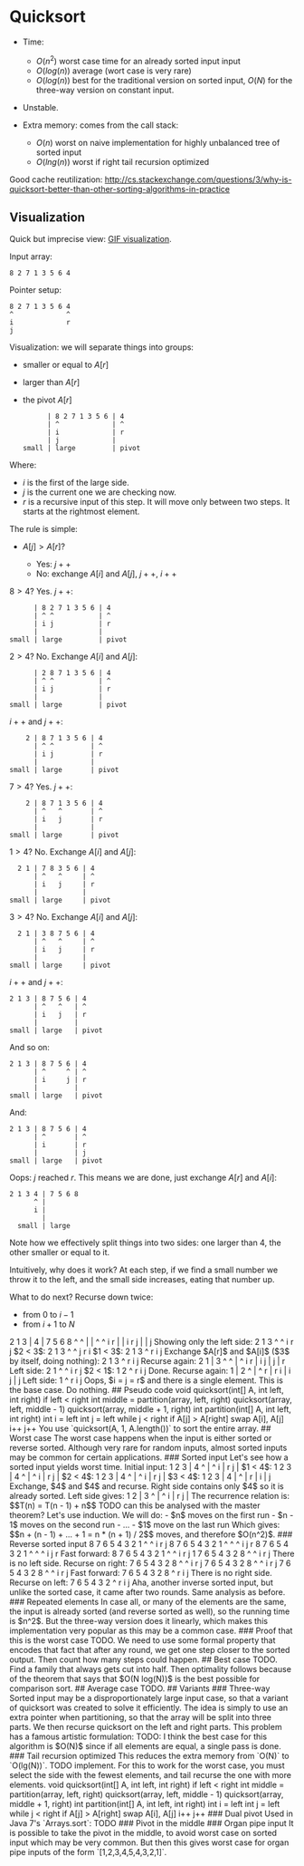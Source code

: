 # Quicksort

-   Time:

    - $O(n^2)$ worst case time for an already sorted input input
    - $O(log(n))$ average (wort case is very rare)
    - $O(log(n))$ best for the traditional version on sorted input, $O(N)$ for the three-way version on constant input.

-   Unstable.

-   Extra memory: comes from the call stack:

    -   $O(n)$ worst on naive implementation for highly unbalanced tree of sorted input
    -   $O(lng(n))$ worst if right tail recursion optimized

Good cache reutilization: <http://cs.stackexchange.com/questions/3/why-is-quicksort-better-than-other-sorting-algorithms-in-practice>

## Visualization

Quick but imprecise view: [GIF visualization](http://upload.wikimedia.org/wikipedia/commons/6/6a/Sorting_quicksort_anim.gif).

Input array:

    8 2 7 1 3 5 6 4

Pointer setup:

    8 2 7 1 3 5 6 4
    ^             ^
    i             r
    j

Visualization: we will separate things into groups:

-   smaller or equal to $A[r]$

-   larger than $A[r]$

-   the pivot $A[r]$

              | 8 2 7 1 3 5 6 | 4
              | ^             | ^
              | i             | r
              | j             |
        small | large         | pivot

Where:

- $i$ is the first of the large side.
- $j$ is the current one we are checking now.
- $r$ is a recursive input of this step. It will move only between two steps. It starts at the rightmost element.

The rule is simple:

-   $A[j] > A[r]$?

    - Yes:  $j++$
    - No: exchange $A[i]$ and $A[j]$, $j++$, $i++$

$8 > 4$? Yes. $j++$:

          | 8 2 7 1 3 5 6 | 4
          | ^ ^           | ^
          | i j           | r
          |               |
    small | large         | pivot

$2 > 4$? No. Exchange $A[i]$ and $A[j]$:

          | 2 8 7 1 3 5 6 | 4
          | ^ ^           | ^
          | i j           | r
          |               |
    small | large         | pivot

$i++$ and $j++$:

        2 | 8 7 1 3 5 6 | 4
          | ^ ^         | ^
          | i j         | r
          |             |
    small | large       | pivot

$7 > 4$? Yes. $j++$:

        2 | 8 7 1 3 5 6 | 4
          | ^   ^       | ^
          | i   j       | r
          |             |
    small | large       | pivot

$1 > 4$? No. Exchange $A[i]$ and $A[j]$:

      2 1 | 7 8 3 5 6 | 4
          | ^   ^     | ^
          | i   j     | r
          |           |
    small | large     | pivot

$3 > 4$? No. Exchange $A[i]$ and $A[j]$:

      2 1 | 3 8 7 5 6 | 4
          | ^   ^     | ^
          | i   j     | r
          |           |
    small | large     | pivot

$i++$ and $j++$:

    2 1 3 | 8 7 5 6 | 4
          | ^   ^   | ^
          | i   j   | r
          |         |
    small | large   | pivot

And so on:

    2 1 3 | 8 7 5 6 | 4
          | ^     ^ | ^
          | i     j | r
          |         |
    small | large   | pivot

And:

    2 1 3 | 8 7 5 6 | 4
          | ^       | ^
          | i       | r
          |         | j
    small | large   | pivot

Oops: $j$ reached $r$. This means we are done, just exchange $A[r]$ and $A[i]$:

    2 1 3 4 | 7 5 6 8
          ^ |
          i |
            |
      small | large

Note how we effectively split things into two sides: one larger than $4$, the other smaller or equal to it.

Intuitively, why does it work? At each step, if we find a small number we throw it to the left, and the small side increases, eating that number up.

What to do next? Recurse down twice:

- from $0$ to $i - 1$
- from $i + 1$ to $N$

<!-- --!>

    2 1 3 | 4 | 7 5 6 8
    ^   ^ |   | ^     ^
    i   r |   | i     r
    j     |   | j

Showing only the left side:

    2 1 3
    ^   ^
    i   r
    j

$2 < 3$:

    2 1 3
      ^ ^
      j r
      i

$1 < 3$:

    2 1 3
        ^
        r
        i
        j

Exchange $A[r]$ and $A[i]$ ($3$ by itself, doing nothing):

    2 1 3
        ^
        r
        i
        j

Recurse again:

    2 1 | 3
    ^ ^ | ^
    i r | i
    j   | j
        | r

Left side:

    2 1
    ^ ^
    i r
    j

$2 < 1$:

    1 2
      ^
      r
      i
      j

Done. Recurse again:

    1 | 2
    ^ | ^
    r | r
    i | i
    j | j

Left side:

    1
    ^
    r
    i
    j

Oops, $i = j = r$ and there is a single element. This is the base case. Do nothing.

## Pseudo code

    void quicksort(int[] A, int left, int right)
        if left < right
            int middle = partition(array, left, right)
            quicksort(array, left, middle - 1)
            quicksort(array, middle + 1, right)

    int partition(int[] A, int left, int right)
        int i = left
        int j = left
        while j < right
            if A[j] > A[right]
                swap A[i], A[j]
                i++
            j++

You use `quicksort(A, 1, A.length())` to sort the entire array.

## Worst case

The worst case happens when the input is either sorted or reverse sorted.

Although very rare for random inputs, almost sorted inputs may be common for certain applications.

### Sorted input

Let's see how a sorted input yields worst time.

Initial input:

    1 2 3 | 4
    ^     | ^
    i     | r
    j     |

$1 < 4$:

    1 2 3 | 4
      ^   | ^
      i   | r
      j   |

$2 < 4$:

    1 2 3 | 4
        ^ | ^
        i | r
        j |

$3 < 4$:

    1 2 3 | 4
          | ^
          | r
          | i
          | j

Exchange, $4$ and $4$ and recurse.

Right side contains only $4$ so it is already sorted.

Left side gives:

    1 2 | 3
    ^   | ^
    i   | r
    j   |

The recurrence relation is:

$$T(n) = T(n - 1) + n$$

TODO can this be analysed with the master theorem?

Let's use induction.

We will do:

- $n$       moves on the first  run
- $n - 1$   moves on the second run
- ...
- $1$       move  on the last   run

Which gives:

$$n + (n - 1) + ... + 1 = n * (n + 1) / 2$$

moves, and therefore $O(n^2)$.

### Reverse sorted input

    8 7 6 5 4 3 2 1
    ^             ^
    i             r
    j

    8 7 6 5 4 3 2 1
    ^ ^           ^
    i j           r

    8 7 6 5 4 3 2 1
    ^   ^         ^
    i   j         r

Fast forward:

    8 7 6 5 4 3 2 1
    ^             ^
    i             r
                  j

    1 7 6 5 4 3 2 8
    ^             ^
    i             r
                  j

There is no left side. Recurse on right:

    7 6 5 4 3 2 8
    ^           ^
    i           r
    j

    7 6 5 4 3 2 8
    ^           ^
    i           r
    j

    7 6 5 4 3 2 8
      ^         ^
      i         r
      j

Fast forward:

    7 6 5 4 3 2 8
                ^
                r
                i
                j

There is no right side. Recurse on left:

    7 6 5 4 3 2
              ^
              r
              i
              j

Aha, another inverse sorted input, but unlike the sorted case, it came after two rounds. Same analysis as before.

### Repeated elements

In case all, or many of the elements are the same, the input is already sorted (and reverse sorted as well), so the running time is $n^2$.

But the three-way version does it linearly, which makes this implementation very popular as this may be a common case.

### Proof that this is the worst case

TODO. We need to use some formal property that encodes that fact that after any round, we get one step closer to the sorted output. Then count how many steps could happen.

## Best case

TODO. Find a family that always gets cut into half. Then optimality follows because of the theorem that says that $O(N log(N))$ is the best possible for comparison sort.

## Average case

TODO.

## Variants

### Three-way

Sorted input may be a disproportionately large input case, so that a variant of quicksort was created to solve it efficiently.

The idea is simply to use an extra pointer when partitioning, so that the array will be split into three parts.

We then recurse quicksort on the left and right parts.

This problem has a famous artistic formulation: <http://en.wikipedia.org/wiki/Dutch_national_flag_problem>

TODO: I think the best case for this algorithm is $O(N)$ since if all elements are equal, a single pass is done.

### Tail recursion optimized

This reduces the extra memory from `O(N)` to `O(lg(N))`.

TODO implement. For this to work for the worst case, you must select the side with the fewest elements, and tail recurse the one with more elements.

    void quicksort(int[] A, int left, int right)
        if left < right
            int middle = partition(array, left, right)
            quicksort(array, left, middle - 1)
            quicksort(array, middle + 1, right)

    int partition(int[] A, int left, int right)
        int i = left
        int j = left
        while j < right
            if A[j] > A[right]
                swap A[i], A[j]
                i++
            j++

### Dual pivot

Used in Java 7's `Arrays.sort`: <http://docs.oracle.com/javase/7/docs/api/java/util/Arrays.html#sort%28byte[]%29>

TODO

### Pivot in the middle

### Organ pipe input

It is possible to take the pivot in the middle, to avoid worst case on sorted input which may be very common.

But then this gives worst case for organ pipe inputs of the form `[1,2,3,4,5,4,3,2,1]`.
